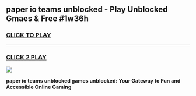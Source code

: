 
## paper io teams unblocked - Play Unblocked Gmaes & Free #1w36h
<h3>
<a href="https://news.freeplayer.one?title=paper_io_teams_unblocked&ref=24F">CLICK TO PLAY</a></h3>
<hr>

<h3>
<a href="https://news.freeplayer.one?title=paper_io_teams_unblocked&ref=24F">CLICK 2 PLAY</a>
  
</h3>

<a href="https://news.freeplayer.one?title=paper_io_teams_unblocked&ref=24F/"><img src="https://clearcache.store/games.png"></a>


**paper io teams unblocked games unblocked: Your Gateway to Fun and Accessible Online Gaming**

